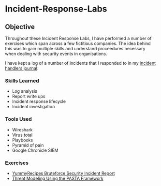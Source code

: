 # Incident-Response-Labs

## Objective

Throughout these Incident Response Labs, I have performed a number of exercises which span across a few fictitious companies. The idea behind this was to gain multiple skills and understand proceedures necessary when dealing with security events in organisations.

I have kept a log of a number of incidents that I responded to in my <a href="https://github.com/JustA-Byte/Incident-Response-Labs/blob/main/Incident%20Handlers%20Journal.md"> incident handlers journal</a>.

### Skills Learned

- Log analysis
- Report write ups
- Incident response lifecycle
- Incident investigation

### Tools Used

- Wireshark
- Virus total
- Playbooks
- Pyramid of pain
- Google Chronicle SIEM

### Exercises
- <a href="https://github.com/JustA-Byte/Incident-Response-Labs/blob/main/YummyRecipes%20Bruteforce%20Security%20Incident%20Report.md"> YummyRecipes Bruteforce Security Incident Report </a>
- <a href="https://github.com/JustA-Byte/Risk-Lab/blob/main/Threat%20Modeling%20Using%20the%20PASTA%20Framework.md"> Threat Modeling Using the PASTA Framework </a>
